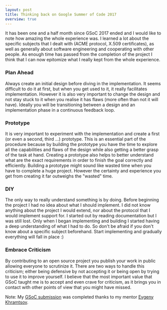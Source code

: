 ```yaml
---
layout: post
title: Thinking back on Google Summer of Code 2017
overview: true
---
```


It has been one and a half month since GSoC 2017 ended and I would like to note how amazing the whole experience was. I learned a lot about the specific subjects that I dealt with (ACME protocol, X.509 certificates), as well as generally about software engineering and cooperating with other people. As enough time has passed from the completion of the project I think that I can now epitomize what I really kept from the whole experience. 

### Plan Ahead

Always create an initial design before diving in the implementation. It seems difficult to do it at first, but when you get used to it, it really facilitates implementation. However it is also very important to change the design and not stay stuck to it when you realise it has flaws (more often than not it will have). Ideally you will be transitioning between a design and an implementation phase in a continuous feedback loop.

### Prototype

It is very important to experiment with the implementation and create a first (or even a second, third ...) prototype. This is an essential part of the procedure because by building the prototype you have the time to explore all the capabilities and flaws of the design while also getting a better grasp of the task at hand. Creating a prototype also helps to better understand what are the exact requirements in order to finish the goal correctly and efficiently. Building a prototype might sound like wasted time when you have to complete a huge project. However the certainty and experience you get from creating it far outweighs the "wasted" time.

### DIY

The only way to really understand something is by doing. Before beginning the project I had no idea about what I should implement. I did not know anything about the project I would extend, nor about the protocol that I would implement support for. I started out by reading documentation but I was still lost. Only when I began implementing and building I started having a deep understanding of what I had to do. So don't be afraid if you don't know about a specific subject beforehand. Start implementing and gradually everything will fall in place :)

### Embrace Criticism

By contributing to an open source project you publish your work in public allowing everyone to scrutinize it. There are two ways to handle this criticism; either being defensive by not accepting it or being open by trying to use it to improve yourself. I believe that the most important value that GSoC taught me is to accept and even crave for criticism, as it brings you in contact with other points of view that you might have missed.


Note: My [GSoC submission](https://github.com/processone/ejabberd/pull/1959) was completed thanks to my mentor [Evgeny Khramtsov](https://github.com/zinid).
